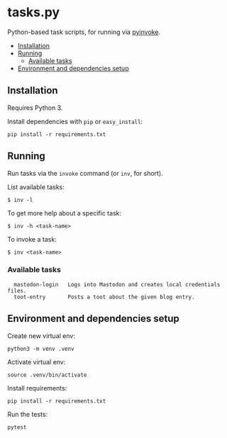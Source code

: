 # tasks.py <!-- omit in toc -->

Python-based task scripts, for running via [pyinvoke](http://www.pyinvoke.org/).

- [Installation](#installation)
- [Running](#running)
  - [Available tasks](#available-tasks)
- [Environment and dependencies setup](#environment-and-dependencies-setup)

## Installation

Requires Python 3.

Install dependencies with `pip` or `easy_install`:
```
pip install -r requirements.txt
```

## Running

Run tasks via the `invoke` command (or `inv`, for short).

List available tasks:
```
$ inv -l
```

To get more help about a specific task:
```
$ inv -h <task-name>
```

To invoke a task:
```
$ inv <task-name>
```

### Available tasks

```
  mastodon-login   Logs into Mastodon and creates local credentials files.
  toot-entry       Posts a toot about the given blog entry.
```

## Environment and dependencies setup

Create new virtual env:
```
python3 -m venv .venv
```

Activate virtual env:
```
source .venv/bin/activate
```

Install requirements:
```
pip install -r requirements.txt
```

Run the tests:
```
pytest
```
